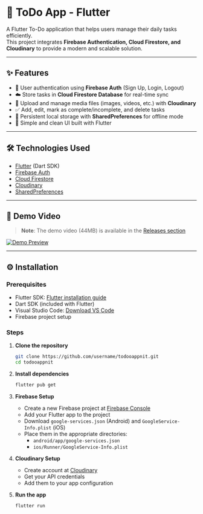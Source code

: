 # 📝 ToDo App - Flutter

A Flutter To-Do application that helps users manage their daily tasks efficiently.  
This project integrates **Firebase Authentication, Cloud Firestore, and Cloudinary** to provide a modern and scalable solution.

---

## ✨ Features
- 🔐 User authentication using **Firebase Auth** (Sign Up, Login, Logout)
- ☁️ Store tasks in **Cloud Firestore Database** for real-time sync
- 📁 Upload and manage media files (images, videos, etc.) with **Cloudinary**
- ✅ Add, edit, mark as complete/incomplete, and delete tasks
- 💾 Persistent local storage with **SharedPreferences** for offline mode
- 🎨 Simple and clean UI built with Flutter

---

## 🛠️ Technologies Used
- [Flutter](https://flutter.dev/) (Dart SDK)
- [Firebase Auth](https://firebase.google.com/docs/auth)
- [Cloud Firestore](https://firebase.google.com/docs/firestore)
- [Cloudinary](https://cloudinary.com/)
- [SharedPreferences](https://pub.dev/packages/shared_preferences)

---

## 🎥 Demo Video
> **Note**: The demo video (44MB) is available in the [Releases section](https://github.com/username/todooappnit/releases)

[![Demo Preview](https://img.shields.io/badge/📱-Watch%20Demo-blue?style=for-the-badge)](https://github.com/username/todooappnit/releases/download/v1.0/IMG_9621.MOV)

---

## ⚙️ Installation

### Prerequisites
- Flutter SDK: [Flutter installation guide](https://flutter.dev/docs/get-started/install)
- Dart SDK (included with Flutter)
- Visual Studio Code: [Download VS Code](https://code.visualstudio.com/)
- Firebase project setup

### Steps
1. **Clone the repository**
   ```bash
   git clone https://github.com/username/todooappnit.git
   cd todooappnit
   ```

2. **Install dependencies**
   ```bash
   flutter pub get
   ```

3. **Firebase Setup**
   - Create a new Firebase project at [Firebase Console](https://console.firebase.google.com)
   - Add your Flutter app to the project
   - Download `google-services.json` (Android) and `GoogleService-Info.plist` (iOS)
   - Place them in the appropriate directories:
      - `android/app/google-services.json`
      - `ios/Runner/GoogleService-Info.plist`

4. **Cloudinary Setup**
   - Create account at [Cloudinary](https://cloudinary.com)
   - Get your API credentials
   - Add them to your app configuration

5. **Run the app**
   ```bash
   flutter run
   ```



